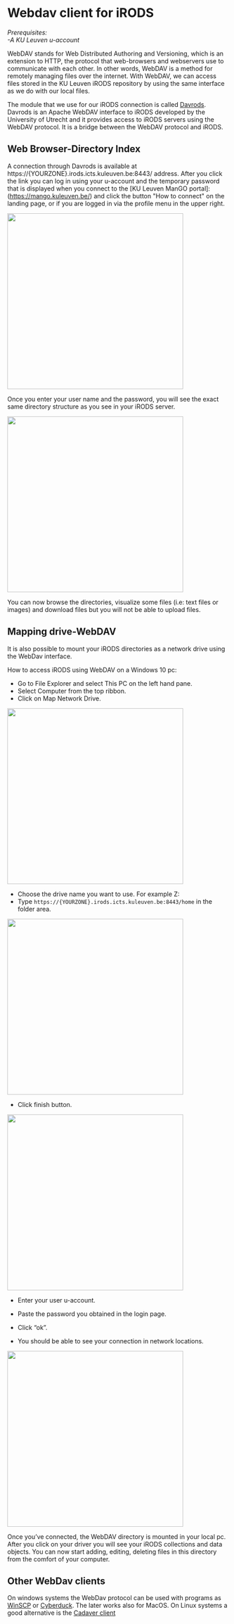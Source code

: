 # Webdav client for iRODS

*Prerequisites:*  
*-A KU Leuven u-account*  

WebDAV stands for Web Distributed Authoring and Versioning, which is an extension to HTTP, the protocol that web-browsers and webservers use to communicate with each other. In other words, WebDAV is a method for remotely managing files over the internet. With WebDAV, we can access files stored in the KU Leuven iRODS repository by using the same interface as we do with our local files.

The module that we use for our iRODS connection is called [Davrods](https://github.com/UtrechtUniversity/davrods). Davrods is an Apache WebDAV interface to iRODS developed by the University of Utrecht and it provides access to iRODS servers using the WebDAV protocol. It is a bridge between the WebDAV protocol and iRODS.

## Web Browser-Directory Index

A connection through Davrods is available at https://{YOURZONE}.irods.icts.kuleuven.be:8443/  address. After you click the link you can log in using your u-account and the temporary password that is displayed when you connect to the [KU Leuven ManGO portal]: (https://mango.kuleuven.be/) and click the button "How to connect" on the landing page, or if you are logged in via the profile menu in the upper right.


<img align="center" src="img/WebDav-login.PNG" width="400px">


Once you enter your user name and the password, you will see the exact same directory structure as you see in your iRODS server.

<img align="center" src="img/WebDav-dir.png" width="400px">


You can now browse the directories, visualize some files (i.e: text files or images) and download files but you will not be able to upload files.


## Mapping drive-WebDAV

It is also possible to mount your iRODS directories as a network drive using the WebDav interface. 

How to access iRODS using WebDAV on a Windows 10 pc:

- Go to File Explorer and select This PC on the left hand pane.
- Select Computer from the top ribbon.
- Click on Map Network Drive.

<img align="center" src="img/WebDav-network-drive-menu.png" width="400px">

- Choose the drive name you want to use. For example Z:
- Type `https://{YOURZONE}.irods.icts.kuleuven.be:8443/home` in the folder area. 

<img align="center" src="img/WebDav-network-drive-config.png" width="400px">


- Click finish button.

<img align="center" src="img/WebDav-network-drive-login.png" width="400px">

- Enter your user u-account.
- Paste the password you obtained in the login page.
- Click “ok”.


- You should be able to see your connection in network locations.

<img align="center" src="img/WebDav-network-drive-mounted.png" width="400px">

Once you’ve connected, the WebDAV directory is mounted in your local pc. After you click on your driver you will see your iRODS collections and data objects. You can now start adding, editing, deleting files in this directory from the comfort of your computer.

## Other WebDav clients

On windows systems the WebDav protocol can be used with programs as [WinSCP](https://winscp.net/eng/index.php) or [Cyberduck](https://cyberduck.io/). The later works also for MacOS.
On Linux systems a good alternative is the [Cadaver client](http://www.webdav.org/cadaver/)
